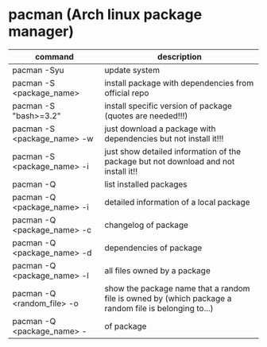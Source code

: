 # pacman (Arch linux package manager)
|command|description|
|-------|-----------|
|pacman -Syu|update system|
|pacman -S &lt;package_name&gt;|install package with dependencies from official repo|
|pacman -S "bash>=3.2"|install specific version of package (quotes are needed!!!)|
|pacman -S &lt;package_name&gt; -w|just download a package with dependencies but not install it!!!|
|pacman -S &lt;package_name&gt; -i|just show detailed information of the package but not download and not install it!!|
|pacman -Q|list installed packages|
|pacman -Q &lt;package_name&gt; -i|detailed information of a local package|
|pacman -Q &lt;package_name&gt; -c|changelog of package|
|pacman -Q &lt;package_name&gt; -d|dependencies of package|
|pacman -Q &lt;package_name&gt; -l|all files owned by a package|
|pacman -Q &lt;random_file&gt; -o|show the package name that a random file is owned by (which package a random file is belonging to...)|
|pacman -Q &lt;package_name&gt; -| of package|
